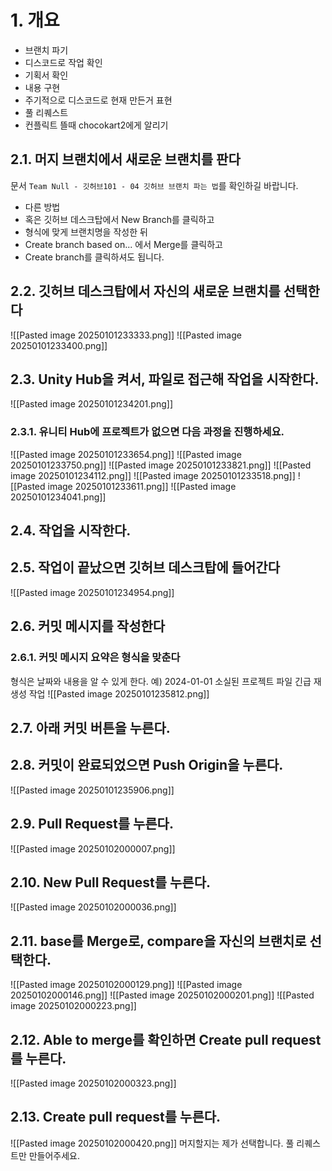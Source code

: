 # 1. 개요
- 브랜치 파기
- 디스코드로 작업 확인
- 기획서 확인
- 내용 구현
- 주기적으로 디스코드로 현재 만든거 표현
- 풀 리퀘스트
- 컨플릭트 뜰때 chocokart2에게 알리기

## 2.1. 머지 브랜치에서 새로운 브랜치를 판다
문서 `Team Null - 깃허브101 - 04 깃허브 브랜치 파는 법`를 확인하길 바랍니다.

- 다른 방법
- 혹은 깃허브 데스크탑에서 New Branch를 클릭하고
- 형식에 맞게 브랜치명을 작성한 뒤
- Create branch based on... 에서 Merge를 클릭하고
- Create branch를 클릭하셔도 됩니다.
## 2.2. 깃허브 데스크탑에서 자신의 새로운 브랜치를 선택한다
![[Pasted image 20250101233333.png]]
![[Pasted image 20250101233400.png]]
## 2.3. Unity Hub을 켜서, 파일로 접근해 작업을 시작한다.
![[Pasted image 20250101234201.png]]
### 2.3.1. 유니티 Hub에 프로젝트가 없으면 다음 과정을 진행하세요.
![[Pasted image 20250101233654.png]]
![[Pasted image 20250101233750.png]]
![[Pasted image 20250101233821.png]]
![[Pasted image 20250101234112.png]]
![[Pasted image 20250101233518.png]]
![[Pasted image 20250101233611.png]]
![[Pasted image 20250101234041.png]]
## 2.4. 작업을 시작한다.

## 2.5. 작업이 끝났으면 깃허브 데스크탑에 들어간다
![[Pasted image 20250101234954.png]]
## 2.6. 커밋 메시지를 작성한다
### 2.6.1. 커밋 메시지 요약은 형식을 맞춘다
형식은 날짜와 내용을 알 수 있게 한다.
예) 2024-01-01 소실된 프로젝트 파일 긴급 재생성 작업
![[Pasted image 20250101235812.png]]
## 2.7. 아래 커밋 버튼을 누른다.

## 2.8. 커밋이 완료되었으면 Push Origin을 누른다.
![[Pasted image 20250101235906.png]]
## 2.9. Pull Request를 누른다.
![[Pasted image 20250102000007.png]]
## 2.10. New Pull Request를 누른다.
![[Pasted image 20250102000036.png]]
## 2.11. base를 Merge로, compare을 자신의 브랜치로 선택한다.
![[Pasted image 20250102000129.png]]
![[Pasted image 20250102000146.png]]
![[Pasted image 20250102000201.png]]
![[Pasted image 20250102000223.png]]
## 2.12. Able to merge를 확인하면 Create pull request를 누른다.
![[Pasted image 20250102000323.png]]
## 2.13. Create pull request를 누른다.
![[Pasted image 20250102000420.png]]
머지할지는 제가 선택합니다. 풀 리퀘스트만 만들어주세요.



